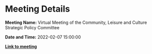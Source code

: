 # Meeting Details

**Meeting Name:** Virtual Meeting of the Community, Leisure and Culture Strategic Policy Committee

**Date and Time:** 2022-02-07 15:00:00

**<a href="https://www.limerick.ie/council/whats-on/meeting-community-leisure-and-culture-strategic-policy-committee-11" target="_blank">Link to meeting</a>**
